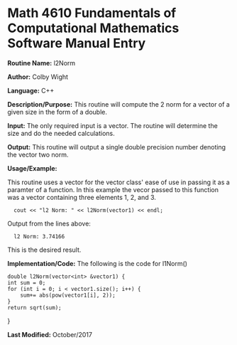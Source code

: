 # Math 4610 Fundamentals of Computational Mathematics Software Manual Entry

**Routine Name:**           l2Norm

**Author:** Colby Wight

**Language:** C++

**Description/Purpose:**  This routine will compute the 2 norm for a vector of a given size in the form of a double.

**Input:** The only required input is a vector. The routine will determine the size and do the needed calculations.

**Output:** This routine will output a single double precision number denoting the vector two norm.


**Usage/Example:**

This routine uses a vector for the vector class' ease of use in passing it as a paramter of a function. In this example the vecor passed to this function was a vector containing three elements 1, 2, and 3.

      cout << "l2 Norm: " << l2Norm(vector1) << endl;
      

Output from the lines above:

      l2 Norm: 3.74166

This is the desired result.

**Implementation/Code:** The following is the code for l1Norm()

    double l2Norm(vector<int> &vector1) {
    int sum = 0;
    for (int i = 0; i < vector1.size(); i++) {
        sum+= abs(pow(vector1[i], 2));
    }
    return sqrt(sum);
}

**Last Modified:** October/2017
